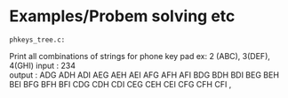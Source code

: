 # Examples/Probem solving etc 

 	phkeys_tree.c:
Print all combinations of strings for phone key pad
ex:  2 (ABC), 3(DEF), 4(GHI)
input : 234  
output :
ADG     ADH     ADI     AEG     AEH     AEI     AFG     AFH     AFI     BDG    BDH      BDI     BEG     BEH     BEI     BFG     BFH     BFI     CDG     CDH    CDI      CEG     CEH     CEI     CFG     CFH     CFI
, 
